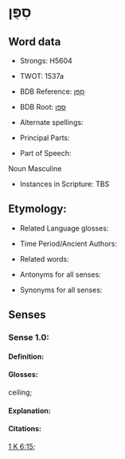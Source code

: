 # סִפֻּן

<!-- Status: S2="NeedsEdits" -->
<!-- Lexica used for edits:   -->

## Word data

* Strongs: H5604

* TWOT: 1537a

* BDB Reference: [סִפֻּן](rc://en/bdb/dict/o.ch.ab)

* BDB Root: [ספן](rc://en/bdb/dict/o.ch.aa)

* Alternate spellings:

* Principal Parts:

* Part of Speech:

Noun Masculine 

* Instances in Scripture: TBS

## Etymology:

* Related Language glosses:

* Time Period/Ancient Authors:

* Related words:

* Antonyms for all senses:

* Synonyms for all senses:

## Senses

### Sense 1.0:

#### Definition:

#### Glosses:

ceiling; 

#### Explanation:

#### Citations:

[1 K 6:15](rc://he/uhb/book/1ki/6/15); 

